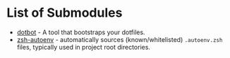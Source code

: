 # List of Submodules

* [dotbot](https://github.com/anishathalye/dotbot) - A tool that bootstraps your dotfiles.
* [zsh-autoenv](https://github.com/Tarrasch/zsh-autoenv) - automatically sources (known/whitelisted) `.autoenv.zsh` files, typically used in project root directories.
